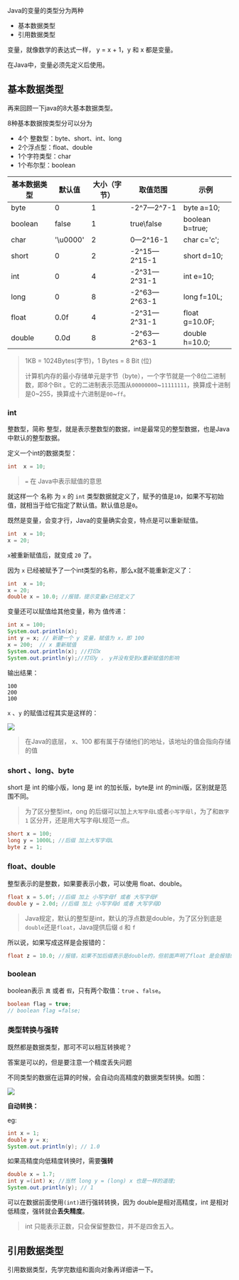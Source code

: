 Java的变量的类型分为两种

- 基本数据类型
- 引用数据类型

变量，就像数学的表达式一样， y = x + 1，y 和 x 都是变量。

在Java中，变量必须先定义后使用。



## 基本数据类型

再来回顾一下java的8大基本数据类型。

8种基本数据按类型分可以分为

- 4个 整数型：byte、short、int、long
- 2个浮点型：float、double
- 1个字符类型：char
- 1个布尔型：boolean

| 基本数据类型 | 默认值   | 大小（字节） | 取值范围     | 示例            |
| ------------ | -------- | ------------ | ------------ | --------------- |
| byte         | 0        | 1            | -2^7—2^7-1   | byte a=10;      |
| boolean      | false    | 1            | true\false   | boolean b=true; |
| char         | '\u0000' | 2            | 0—2^16-1     | char c='c';     |
| short        | 0        | 2            | -2^15—2^15-1 | short d=10;     |
| int          | 0        | 4            | -2^31—2^31-1 | int e=10;       |
| long         | 0        | 8            | -2^63—2^63-1 | long f=10L;     |
| float        | 0.0f     | 4            | -2^31—2^31-1 | float g=10.0F;  |
| double       | 0.0d     | 8            | -2^63—2^63-1 | double h=10.0;  |

> 1KB = 1024Bytes(字节)，1 Bytes = 8 Bit (位)
>
> 计算机内存的最小存储单元是字节（byte），一个字节就是一个8位二进制数，即8个Bit 。它的二进制表示范围从`00000000`~`11111111`，换算成十进制是0~255，换算成十六进制是`00`~`ff`。

### int

整数型，简称 整型，就是表示整数型的数据，int是最常见的整型数据，也是Java中默认的整型数据。

定义一个int的数据类型：

```java
int  x = 10;
```

> `=` 在 Java中表示赋值的意思

就这样一个 名称 为 `x` 的 `int` 类型数据就定义了，赋予的值是`10`，如果不写初始值，就相当于给它指定了默认值。默认值总是`0`。

既然是变量，会变才行，Java的变量确实会变，特点是可以重新赋值。

```java
int  x = 10;
x = 20;
```

`x`被重新赋值后，就变成 `20` 了。

因为 `x` 已经被赋予了一个int类型的名称，那么x就不能重新定义了：

```java
int  x = 10;
x = 20;
double x = 10.0; //报错，提示变量x已经定义了
```

变量还可以赋值给其他变量，称为 值传递：

```java
int x = 100;
System.out.println(x);
int y = x; // 新建一个 y 变量，赋值为 x，即 100
x = 200;  // x 重新赋值
System.out.println(x); //打印x
System.out.println(y);//打印y ， y并没有受到x重新赋值的影响
```

输出结果：

```
100
200
100
```

`x` 、`y` 的赋值过程其实是这样的：

![](F:\笔记\docsifyLearnJavaToFindAJob\docs\articles\Java基础\Java基础\picture\image-20210106145934674.png)

> 在Java的底层， x、100 都有属于存储他们的地址，该地址的值会指向存储的值

### short 、long、byte

short 是 int 的缩小版，long 是 int 的加长版，byte是 int 的mini版，区别就是范围不同。

> 为了区分整型int，ong 的后缀可以加上`大写字母L`或者`小写字母l`，为了和`数字1` 区分开，还是用大写字母L规范一点。

```java
short x = 100;
long y = 1000L; //后缀 加上大写字母L
byte z = 1;
```



### float、double

整型表示的是整数，如果要表示小数，可以使用 float、double。

```java
float x = 5.0f; //后缀 加上 小写字母f 或者 大写字母F
double y = 2.0d; //后缀 加上 小写字母d 或者 大写字母D
```

> Java规定，默认的整型是int，默认的浮点数是double，为了区分到底是`double`还是`float`，Java提供后缀 `d` 和 `f`

所以说，如果写成这样是会报错的：

```java
float z = 10.0; //报错，如果不加后缀表示是double的，但前面声明了float 是会报错的
```

### boolean

boolean表示 `真` 或者 `假`，只有两个取值：`true` 、`false`。

```java
boolean flag = true;
// boolean flag =false;
```



### 类型转换与强转

既然都是数据类型，那可不可以相互转换呢？

答案是可以的，但是要注意一个精度丢失问题

不同类型的数据在运算的时候，会自动向高精度的数据类型转换。如图：

![ ](https://blog-1253198264.cos.ap-guangzhou.myqcloud.com/image-20201109140944146.png)

**自动转换：**

eg:

```java
int x = 1;
double y = x;
System.out.println(y); // 1.0
```



如果高精度向低精度转换时，需要**强转**

```java
double x = 1.7;
int y =(int) x; //当然 long y = (long) x 也是一样的道理;
System.out.println(y); // 1
```

可以在数据前面使用`(int)`进行强转转换，因为 double是相对高精度，int 是相对低精度，强转就会**丢失精度**。

> int 只能表示正数，只会保留整数位，并不是四舍五入。



## 引用数据类型

引用数据类型，先学完数组和面向对象再详细讲一下。

